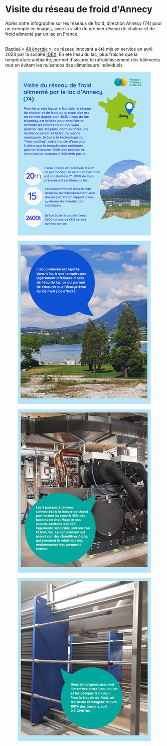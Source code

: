 # Visite du réseau de froid d'Annecy

Après notre infographie sur les réseaux de froid, direction Annecy (74) pour un exemple en images, avec la visite du premier réseau de chaleur et de froid alimenté par un lac en France.

\
Baptisé « [Ali énergie](https://boucle-eau-tresums.idex.fr/web/p) », ce réseau innovant a été mis en service en avril 2023 par la société [IDEX](https://www.idex.fr/). En été l'eau du lac, plus fraîche que la température ambiante, permet d'assurer le rafraîchissement des bâtiments tout en évitant les nuisances des climatiseurs individuels.

<div>

<figure><img src=".gitbook/assets/annecy (1).jpg" alt=""><figcaption></figcaption></figure>

 

<figure><img src=".gitbook/assets/annecy2 (1).jpg" alt=""><figcaption></figcaption></figure>

 

<figure><img src=".gitbook/assets/annecy3.jpg" alt=""><figcaption></figcaption></figure>

 

<figure><img src=".gitbook/assets/annecy4.jpg" alt=""><figcaption></figcaption></figure>

</div>
